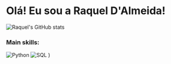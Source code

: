 # Olá! Eu sou a Raquel D'Almeida! 

![Raquel's GitHub stats](https://github-readme-stats.vercel.app/api?username=raqueldalmeida1&show_icons=true&theme=radical)

 ### Main skills: 
 ![Python](https://img.shields.io/badge/Python-3776AB?style=for-the-badge&logo=python&logoColor=white)
 ![SQL](https://img:shields.io/badge/-SQL-001117?style=for-the-badge&logo=sql&labelColor0D1117)&nbsp;)
